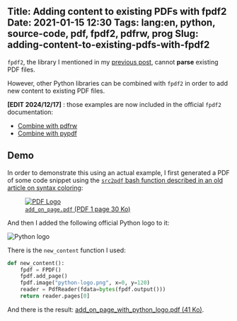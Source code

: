 Title: Adding content to existing PDFs with fpdf2
Date: 2021-01-15 12:30
Tags: lang:en, python, source-code, pdf, fpdf2, pdfrw, prog
Slug: adding-content-to-existing-pdfs-with-fpdf2
---

`fpdf2`, the library I mentioned in my [previous post](fpdf2-release-2-2-0.html), cannot **parse** existing PDF files.

However, other Python libraries can be combined with `fpdf2`
in order to add new content to existing PDF files.

**[EDIT 2024/12/17]** : those examples are now included in the official `fpdf2` documentation:

* [Combine with pdfrw](https://py-pdf.github.io/fpdf2/CombineWithPdfrw.html)
* [Combine with pypdf](https://py-pdf.github.io/fpdf2/CombineWithPypdf.html)

## Demo

In order to demonstrate this using an actual example,
I first generated a PDF of some code snippet using the [`src2pdf` bash function described in an old article on syntax coloring](convert-code-to-pdf-with-syntax-coloring.html):

<a href="images/2021/01/add_on_page.pdf">
  <figure>
    <img alt="PDF Logo" src="images/2021/01/add_on_page-thumbnail.pdf.png">
    <figcaption><code>add_on_page.pdf</code> (PDF 1 page 30 Ko)</figcaption>
  </figure>
</a>

And then I added the following official Python logo to it:

![Python logo](images/2021/01/python-logo.png)

There is the `new_content` function I used:

```python
def new_content():
    fpdf = FPDF()
    fpdf.add_page()
    fpdf.image("python-logo.png", x=0, y=120)
    reader = PdfReader(fdata=bytes(fpdf.output()))
    return reader.pages[0]
```

And there is the result: [add_on_page_with_python_logo.pdf (41 Ko)](images/2021/01/add_on_page_with_python_logo.pdf).
